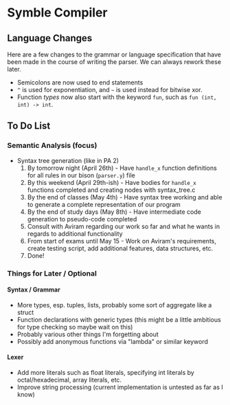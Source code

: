 # Symble Compiler

## Language Changes

Here are a few changes to the grammar or language specification that have been made in the course of writing the parser. We can always rework these later.

- Semicolons are now used to end statements
- `^` is used for exponentiation, and `~` is used instead for bitwise xor.
- Function *types* now also start with the keyword `fun`, such as `fun (int, int) -> int`. 

## To Do List

### Semantic Analysis (focus)
- Syntax tree generation (like in PA 2)
  1. By tomorrow night (April 26th) - Have `handle_x` function definitions for all rules in our bison (`parser.y`) file
  2. By this weekend (April 29th-ish) - Have bodies for `handle_x` functions completed and creating nodes with syntax_tree.c 
  3. By the end of classes (May 4th) - Have syntax tree working and able to generate a complete representation of our program
  4. By the end of study days (May 8th) - Have intermediate code generation to pseudo-code completed
  5. Consult with Aviram regarding our work so far and what he wants in regards to additional functionality
  6. From start of exams until May 15 - Work on Aviram's requirements, create testing script, add additional features, data structures, etc.
  7. Done!

### Things for Later / Optional

#### Syntax / Grammar
- More types, esp. tuples, lists, probably some sort of aggregate like a struct
- Function declarations with generic types (this might be a little ambitious for type checking so maybe wait on this)
- Probably various other things I'm forgetting about
- Possibly add anonymous functions via "lambda" or similar keyword

#### Lexer
- Add more literals such as float literals, specifying int literals by octal/hexadecimal, array literals, etc.
- Improve string processing (current implementation is untested as far as I know)
